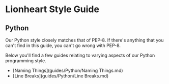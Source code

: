 Lionheart Style Guide
=====================

Python
------

Our Python style closely matches that of PEP-8. If there's anything that you can't find in this guide, you can't go wrong with PEP-8.

Below you'll find a few guides relating to varying aspects of our Python programming style.

* [Naming Things](guides/Python/Naming Things.md)
* [Line Breaks](guides/Python/Line Breaks.md)
